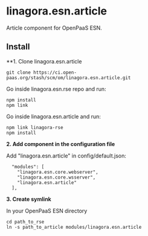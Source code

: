 # linagora.esn.article

Article component for OpenPaaS ESN.

## Install

**1. Clone linagora.esn.article

    git clone https://ci.open-paas.org/stash/scm/om/linagora.esn.article.git

Go inside linagora.esn.rse repo and run:

    npm install
    npm link

Go inside linagora.esn.article and run:

    npm link linagora-rse
    npm install

**2. Add component in the configuration file**

Add "linagora.esn.article" in config/default.json:

      "modules": [
        "linagora.esn.core.webserver",
        "linagora.esn.core.wsserver",
        "linagora.esn.article"
      ],

**3. Create symlink**

In your OpenPaaS ESN directory

    cd path_to_rse
    ln -s path_to_article modules/linagora.esn.article
